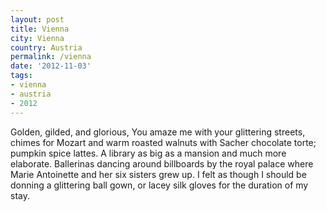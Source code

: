 ```yaml
---
layout: post
title: Vienna
city: Vienna
country: Austria
permalink: /vienna
date: '2012-11-03'
tags:
- vienna
- austria
- 2012
---
```

Golden, gilded, and glorious,
You amaze me with your glittering streets,
chimes for Mozart and warm roasted walnuts
with Sacher chocolate torte; pumpkin spice lattes.
A library as big as a mansion and much more elaborate.
Ballerinas dancing around billboards by
the royal palace where Marie Antoinette and her
six sisters grew up. I felt as though I should be
donning a glittering ball gown, or lacey silk gloves
for the duration of my stay.
